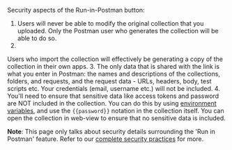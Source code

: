 ---
---
Security aspects of the Run-in-Postman button:

1. Users will never be able to modify the original collection that you uploaded. Only the Postman user who generates the collection will be able to do so.
2. 
Users who import the collection will effectively be generating a copy of the collection in their own apps.
3. 
The only data that is shared with the link is what you enter in Postman: the names and descriptions of the collections, folders, and requests, and the request data - URLs, headers, body, test scripts etc. Your credentials (email, username etc.) will not be included.
4. 
You'll need to ensure that sensitive data like access tokens and password are NOT included in the collection. You can do this by using [environment variables][0], and use the `{{password}}` notation in the collection itself. You can open the collection in web-view to ensure that no sensitive data is included.
  

**Note**: This page only talks about security details surrounding the 'Run in Postman' feature. Refer to our [complete security practices][1] for more.


[0]: https://www.getpostman.com/docs/environments
[1]: https://www.getpostman.com/security
